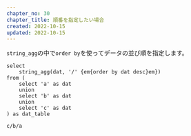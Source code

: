 ```yaml
---
chapter_no: 30
chapter_title: 順番を指定したい場合
created: 2022-10-15
updated: 2022-10-15
---
```

`string_agg`の中で`order by`を使ってデータの並び順を指定します。

```:SQL
select
    string_agg(dat, '/' {em{order by dat desc}em})
from (
    select 'a' as dat
    union
    select 'b' as dat
    union
    select 'c' as dat
) as dat_table
```

```:取得結果
c/b/a
```